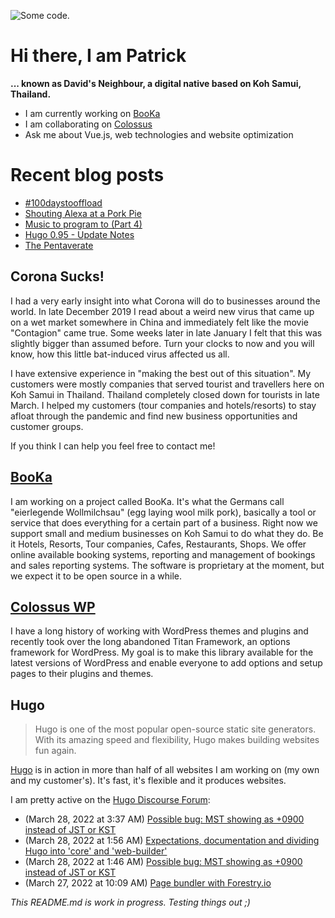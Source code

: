 ![][header1]

# Hi there, I am Patrick

**... known as David's Neighbour, a digital native based on Koh Samui, Thailand.**

- I am currently working on [BooKa](https://github.com/getbooka)
- I am collaborating on [Colossus](https://github.com/colossus-wp)
- Ask me about Vue.js, web technologies and website optimization

# Recent blog posts
<!-- KOLLITSCH:START -->
- [#100daystooffload](https://kollitsch.de/blog/2022/100daystooffload/)
- [Shouting Alexa at a Pork Pie](https://kollitsch.de/blog/2022/shouting-alexa-at-a-pork-pie/)
- [Music to program to &lpar;Part 4&rpar;](https://kollitsch.de/blog/2022/music-to-program-to-4/)
- [Hugo 0.95 - Update Notes](https://kollitsch.de/blog/2022/hugo-0-95-update-notes/)
- [The Pentaverate](https://kollitsch.de/blog/2022/the-pentaverate/)
<!-- KOLLITSCH:END -->

## Corona Sucks!

I had a very early insight into what Corona will do to businesses around the world. In late December 2019 I read about a weird new virus that came up on a wet market somewhere in China and immediately felt like the movie "Contagion" came true. Some weeks later in late January I felt that this was slightly bigger than assumed before. Turn your clocks to now and you will know, how this little bat-induced virus affected us all. 

I have extensive experience in "making the best out of this situation". My customers were mostly companies that served tourist and travellers here on Koh Samui in Thailand. Thailand completely closed down for tourists in late March. I helped my customers (tour companies and hotels/resorts) to stay afloat through the pandemic and find new business opportunities and customer groups. 

If you think I can help you feel free to contact me!

## [BooKa](https://github.com/getbooka)

I am working on a project called BooKa. It's what the Germans call "eierlegende Wollmilchsau" (egg laying wool milk pork), basically a tool or service that does everything for a certain part of a business. Right now we support small and medium businesses on Koh Samui to do what they do. Be it Hotels, Resorts, Tour companies, Cafes, Restaurants, Shops. We offer online available booking systems, reporting and management of bookings and sales reporting systems. The software is proprietary at the moment, but we expect it to be open source in a while.

## [Colossus WP](https://github.com/colossus-wp)

I have a long history of working with WordPress themes and plugins and recently took over the long abandoned Titan Framework, an options framework for WordPress. My goal is to make this library available for the latest versions of WordPress and enable everyone to add options and setup pages to their plugins and themes. 

## Hugo

> Hugo is one of the most popular open-source static site generators. With its amazing speed and flexibility, Hugo makes building websites fun again.

[Hugo](https://gohugo.io/) is in action in more than half of all websites I am working on (my own and my customer's). It's fast, it's flexible and it produces websites.

I am pretty active on the [Hugo Discourse Forum](https://discourse.gohugo.io):

<!-- DISCOURSE:START -->
- (March 28, 2022 at 3:37 AM) [Possible bug: MST showing as +0900 instead of JST or KST](https://discourse.gohugo.io/t/possible-bug-mst-showing-as-0900-instead-of-jst-or-kst/37883/4)
- (March 28, 2022 at 1:56 AM) [Expectations, documentation and dividing Hugo into &#39;core&#39; and &#39;web-builder&#39;](https://discourse.gohugo.io/t/expectations-documentation-and-dividing-hugo-into-core-and-web-builder/37869/6)
- (March 28, 2022 at 1:46 AM) [Possible bug: MST showing as +0900 instead of JST or KST](https://discourse.gohugo.io/t/possible-bug-mst-showing-as-0900-instead-of-jst-or-kst/37883/2)
- (March 27, 2022 at 10:09 AM) [Page bundler with Forestry.io](https://discourse.gohugo.io/t/page-bundler-with-forestry-io/37874/2)<!-- DISCOURSE:END -->

_This README.md is work in progress. Testing things out ;)_

[header1]: https://raw.githubusercontent.com/davidsneighbour/davidsneighbour/master/static/header3.jpg "Some code."

